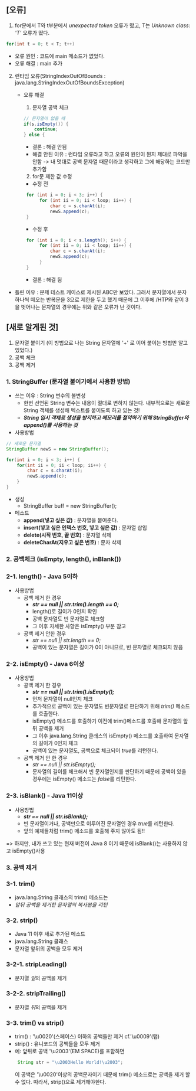 ## [오류]
1. for문에서 T와 t부분에서 *unexpected token* 오류가 떴고, T는 *Unknown class: 'T'* 오류가 떴다.
```java
for(int t = 0; t < T; t++)
```
- 오류 원인 : 코드에 main 메소드가 없었다.
- 오류 해결 : main 추가

2. 런타임 오류(StringIndexOutOfBounds	: java.lang.StringIndexOutOfBoundsException)
   - 오류 해결 
     1. 문자열 공백 체크
     ```java
     // 문자열이 없을 때
     if(s.isEmpty()) {
         continue;
     } else {
     ```
     - 결론 : 해결 안됨
     - 해결 안된 이유 : 런타임 오류라고 하고 오류의 원인이 뭔지 제대로 파악을 안함 -> 내 멋대로 공백 문자열 때문이라고 생각하고 그에 해당하는 코드만 추가함
     
     2. for문 제한 값 수정
     - 수정 전
     ```java
      for (int i = 0; i < 3; i++) {
           for (int ii = 0; ii < loop; ii++) {
               char c = s.charAt(i);
               newS.append(c);     
      }
     ```
     - 수정 후
     ```java
      for (int i = 0; i < s.length(); i++) {
           for (int ii = 0; ii < loop; ii++) {
               char c = s.charAt(i);
               newS.append(c);
           }
      }
     ```
     - 결론 : 해결 됨
- 틀린 이유 : 문제 테스트 케이스로 제시된 ABC만 보았다. 그래서 문자열에서 문자 하나씩 떼오는 반복문을 3으로 제한을 두고 했기 때문에 그 이후에 /HTP와 같이 3을 벗어나는 문자열의 경우에는 위와 같은 오류가 난 것이다.

## [새로 알게된 것]
1. 문자열 붙이기 (이 방법으로 나는 String 문자열에 '+' 로 이어 붙이는 방법만 알고 있었다.)
2. 공백 체크
3. 공백 제거
 ### 1. StringBuffer (문자열 붙이기에서 사용한 방법)
- 쓰는 이유 : String 변수의 불변성
  - 한번 선언된 String 변수는 내용이 절대로 변하지 않는다. 내부적으로는 새로운 String 객체를 생성해 텍스트를 붙이도록 하고 있는 것!
  - ***String 임시 객체로 생성을 방지하고 메모리를 절약하기 위해 StringBuffer와 append()를 사용하는 것***
- 사용방법
```java
// 새로운 문자열
StringBuffer newS = new StringBuffer();

for(int i = 0; i < 3; i++) {
    for(int ii = 0; ii < loop; ii++) {
        char c = s.charAt(i);
        newS.append(c);
    }
}
```
- 생성
  - StringBuffer buff = new StringBuffer();
- 메소드
  - **append(넣고 싶은 값)** :  문자열을 붙여준다.
  - **insert(넣고 싶은 인덱스 번호, 넣고 싶은 값)** : 문자열 삽입
  - **delete(시작 번호, 끝 번호)** : 문자열 삭제
  - **deleteCharAt(지우고 싶은 번호)** : 문자 삭제

### 2. 공백체크 (isEmpty, length(), inBlank())
### 2-1. length() - Java 5이하
- 사용방법
  - 공백 제거 한 경우
    - ***str == null || str.trim().length == 0;***
    - length()로 길이가 0인지 확인
    - 공백 문자열도 빈 문자열로 체크함
    - 그 이후 자세한 사항은 isEmpty() 부분 참고
  - 공백 제거 안한 경우
    - *str == null || str.length == 0;*
    - 공백이 있는 문자열은 길이가 0이 아니므로, 빈 문자열로 체크되지 않음
### 2-2. isEmpty() - Java 6이상
- 사용방법
  - 공백 제거 한 경우
    -  ***str == null || str.trim().isEmpty();***
    - 먼저 문자열이 null인지 체크
    - 추가적으로 공백이 있는 문자열도 빈문자열로 판단하기 위해 *trim()* 메소드를 호출한다.
    - isEmpty() 메소드를 호출하기 이전에 trim()메소드를 호출해 문자열의 앞뒤 공백을 제거
    - 그 이후 java.lang.String 클래스의 isEmpty() 메소드를 호출하여 문자열의 길이가 0인지 체크
    - 공백이 있는 문자열도, 공백으로 체크되어 *true*를 리턴한다.
  - 공백 제거 안 한 경우
    - *str == null || str.isEmpty();*
    - 문자열의 길이를 체크해서 빈 문자열인지를 판단하기 때문에 공백이 있을 경우에는 isEmpty() 메소드는 *false*를 리턴한다.

### 2-3. isBlank() - Java 11이상
- 사용방법
  - ***str == null || str.isBlank();***
  - 빈 문자열이거나, 공백만으로 이루어진 문자열인 경우 *true*를 리턴한다.
  - 앞의 예제들처럼 trim() 메소드를 호출해 주지 않아도 됨!!

=> 하지만, 내가 쓰고 있는 현재 버전이 Java 8 이기 때문에 isBlank()는 사용하지 않고 isEmpty()사용

### 3. 공백 제거
### 3-1. trim()
- java.lang.String 클래스의 trim() 메소드는
- *앞뒤 공백을 제거한 문자열의 복사본을 리턴*
### 3-2. strip()
- Java 11 이후 새로 추가된 메소드
- java.lang.String 클래스
- 문자열 앞뒤의 공백을 모두 제거
### 3-2-1. stripLeading()
- 문자열 *앞*의 공백을 제거
### 3-2-2. stripTrailing()
- 문자열 *뒤*의 공백을 제거

### 3-3. trim() vs strip()
- trim() : '\u0020'(스페이스) 이하의 공백들만 제거 cf.'\u0009'(탭)
- strip() : 유니코드의 공백들을 모두 제거
- 예: 앞뒤로 공백 '\u2003'(EM SPACE)를 포함하면
  ```java
   String str = "\u2003Hello World!\u2003";
  ```
  이 공백은 '\u0020'이상의 공백문자이기 때문에 trim() 메소드로는 공백을 제거 할 수 없다. 따라서, strip()으로 제거해야한다.
